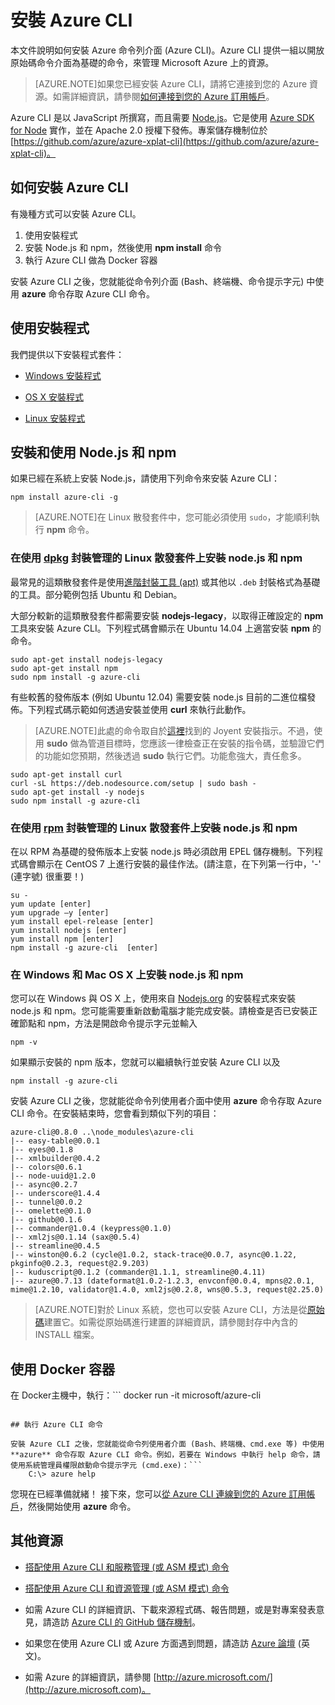 <properties
	pageTitle="安裝適用於 Mac、Linux 和 Windows 的 Azure CLI"
	description="安裝適用於 Mac、Linux 和 Windows 的 Azure CLI 以開始使用 Azure 服務"
	editor="tysonn"
	manager="timlt"
	documentationCenter=""
	authors="dlepow"
	services=""/>

<tags
	ms.service="multiple"
	ms.workload="multiple"
	ms.tgt_pltfrm="command-line-interface"
	ms.devlang="na"
	ms.topic="article"
	ms.date="06/02/2015"
	ms.author="danlep"/>

# 安裝 Azure CLI

本文件說明如何安裝 Azure 命令列介面 (Azure CLI)。Azure CLI 提供一組以開放原始碼命令介面為基礎的命令，來管理 Microsoft Azure 上的資源。

> [AZURE.NOTE]如果您已經安裝 Azure CLI，請將它連接到您的 Azure 資源。如需詳細資訊，請參閱[如何連接到您的 Azure 訂用帳戶](xplat-cli-connect.md#configure)。

Azure CLI 是以 JavaScript 所撰寫，而且需要 [Node.js](https://nodejs.org)。它是使用 [Azure SDK for Node](https://github.com/azure/azure-sdk-for-node) 實作，並在 Apache 2.0 授權下發佈。專案儲存機制位於 [https://github.com/azure/azure-xplat-cli](https://github.com/azure/azure-xplat-cli)。

<a id="install"></a>
## 如何安裝 Azure CLI

有幾種方式可以安裝 Azure CLI。

1. 使用安裝程式
2. 安裝 Node.js 和 npm，然後使用 **npm install** 命令
3. 執行 Azure CLI 做為 Docker 容器

安裝 Azure CLI 之後，您就能從命令列介面 (Bash、終端機、命令提示字元) 中使用 **azure** 命令存取 Azure CLI 命令。

## 使用安裝程式

我們提供以下安裝程式套件：

* [Windows 安裝程式][windows-installer]

* [OS X 安裝程式](http://go.microsoft.com/fwlink/?LinkId=252249)

* [Linux 安裝程式][linux-installer]


## 安裝和使用 Node.js 和 npm

如果已經在系統上安裝 Node.js，請使用下列命令來安裝 Azure CLI：

	npm install azure-cli -g

> [AZURE.NOTE]在 Linux 散發套件中，您可能必須使用 `sudo`，才能順利執行 __npm__ 命令。

### 在使用 [dpkg](http://en.wikipedia.org/wiki/Dpkg) 封裝管理的 Linux 散發套件上安裝 node.js 和 npm
最常見的這類散發套件是使用[進階封裝工具 (apt)](http://en.wikipedia.org/wiki/Advanced_Packaging_Tool) 或其他以 `.deb` 封裝格式為基礎的工具。部分範例包括 Ubuntu 和 Debian。

大部分較新的這類散發套件都需要安裝 **nodejs-legacy**，以取得正確設定的 **npm** 工具來安裝 Azure CLI。下列程式碼會顯示在 Ubuntu 14.04 上適當安裝 **npm** 的命令。

	sudo apt-get install nodejs-legacy
	sudo apt-get install npm
	sudo npm install -g azure-cli

有些較舊的發佈版本 (例如 Ubuntu 12.04) 需要安裝 node.js 目前的二進位檔發佈。下列程式碼示範如何透過安裝並使用 **curl** 來執行此動作。

>[AZURE.NOTE]此處的命令取自於[這裡](https://github.com/joyent/node/wiki/installing-node.js-via-package-manager)找到的 Joyent 安裝指示。不過，使用 **sudo** 做為管道目標時，您應該一律檢查正在安裝的指令碼，並驗證它們的功能如您預期，然後透過 **sudo** 執行它們。功能愈強大，責任愈多。

	sudo apt-get install curl
	curl -sL https://deb.nodesource.com/setup | sudo bash -
	sudo apt-get install -y nodejs
	sudo npm install -g azure-cli

### 在使用 [rpm](http://en.wikipedia.org/wiki/RPM_Package_Manager) 封裝管理的 Linux 散發套件上安裝 node.js 和 npm

在以 RPM 為基礎的發佈版本上安裝 node.js 時必須啟用 EPEL 儲存機制。下列程式碼會顯示在 CentOS 7 上進行安裝的最佳作法。(請注意，在下列第一行中，'-' (連字號) 很重要！)

	su -
	yum update [enter]
	yum upgrade –y [enter]
	yum install epel-release [enter]
	yum install nodejs [enter]
	yum install npm [enter]
	npm install -g azure-cli  [enter]

### 在 Windows 和 Mac OS X 上安裝 node.js 和 npm

您可以在 Windows 與 OS X 上，使用來自 [Nodejs.org](https://nodejs.org/download/) 的安裝程式來安裝 node.js 和 npm。您可能需要重新啟動電腦才能完成安裝。請檢查是否已安裝正確節點和 npm，方法是開啟命令提示字元並輸入

	npm -v

如果顯示安裝的 npm 版本，您就可以繼續執行並安裝 Azure CLI 以及

	npm install -g azure-cli

安裝 Azure CLI 之後，您就能從命令列使用者介面中使用 **azure** 命令存取 Azure CLI 命令。在安裝結束時，您會看到類似下列的項目：

	azure-cli@0.8.0 ..\node_modules\azure-cli
	|-- easy-table@0.0.1
	|-- eyes@0.1.8
	|-- xmlbuilder@0.4.2
	|-- colors@0.6.1
	|-- node-uuid@1.2.0
	|-- async@0.2.7
	|-- underscore@1.4.4
	|-- tunnel@0.0.2
	|-- omelette@0.1.0
	|-- github@0.1.6
	|-- commander@1.0.4 (keypress@0.1.0)
	|-- xml2js@0.1.14 (sax@0.5.4)
	|-- streamline@0.4.5
	|-- winston@0.6.2 (cycle@1.0.2, stack-trace@0.0.7, async@0.1.22, pkginfo@0.2.3, request@2.9.203)
	|-- kuduscript@0.1.2 (commander@1.1.1, streamline@0.4.11)
	|-- azure@0.7.13 (dateformat@1.0.2-1.2.3, envconf@0.0.4, mpns@2.0.1, mime@1.2.10, validator@1.4.0, xml2js@0.2.8, wns@0.5.3, request@2.25.0)

>[AZURE.NOTE]對於 Linux 系統，您也可以安裝 Azure CLI，方法是從[原始碼](http://go.microsoft.com/fwlink/?linkid=253472&clcid=0x409)建置它。如需從原始碼進行建置的詳細資訊，請參閱封存中內含的 INSTALL 檔案。

## 使用 Docker 容器

在 Docker主機中，執行：```
	docker run -it microsoft/azure-cli
```

## 執行 Azure CLI 命令

安裝 Azure CLI 之後，您就能從命令列使用者介面 (Bash、終端機、cmd.exe 等) 中使用 **azure** 命令存取 Azure CLI 命令。例如，若要在 Windows 中執行 help 命令，請使用系統管理員權限啟動命令提示字元 (cmd.exe)：```
	C:\> azure help
```

您現在已經準備就緒！ 接下來，您可以[從 Azure CLI 連線到您的 Azure 訂用帳戶](xplat-cli-connect.md)，然後開始使用 **azure** 命令。


<a id="additional-resources"></a>
## 其他資源

* [搭配使用 Azure CLI 和服務管理 (或 ASM 模式) 命令][cliasm]

* [搭配使用 Azure CLI 和資源管理 (或 ASM 模式) 命令][cliarm]

* 如需 Azure CLI 的詳細資訊、下載來源程式碼、報告問題，或是對專案發表意見，請造訪 [Azure CLI 的 GitHub 儲存機制](https://github.com/azure/azure-xplat-cli)。

* 如果您在使用 Azure CLI 或 Azure 方面遇到問題，請造訪 [Azure 論壇](http://social.msdn.microsoft.com/Forums/windowsazure/home) (英文)。

* 如需 Azure 的詳細資訊，請參閱 [http://azure.microsoft.com/](http://azure.microsoft.com)。




[mac-installer]: http://go.microsoft.com/fwlink/?LinkId=252249
[windows-installer]: http://go.microsoft.com/?linkid=9828653&clcid=0x409
[linux-installer]: http://go.microsoft.com/fwlink/?linkid=253472
[cliasm]: virtual-machines/virtual-machines-command-line-tools.md
[cliarm]: virtual-machines/xplat-cli-azure-resource-manager.md

<!---HONumber=July15_HO1-->